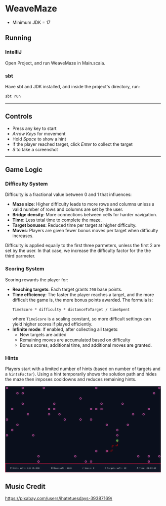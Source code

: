# WeaveMaze

- Minimum JDK = 17

## Running

### IntelliJ

Open Project, and run WeaveMaze in Main.scala.

### sbt
Have sbt and JDK installed, and inside the project's directory, run:

```bash
sbt run
```

---
## Controls
- Press any key to start
- *Arrow Keys* for movement
- Hold *Space* to show a hint
- If the player reached target, click *Enter* to collect the target
- *S* to take a screenshot

---
## Game Logic

### Difficulty System
Difficulty is a fractional value between 0 and 1 that influences:
- **Maze size**: Higher difficulty leads to more rows and columns unless a valid number of rows and columns are set by the user.
- **Bridge density**: More connections between cells for harder navigation.
- **Time**: Less total time to complete the maze.
- **Target bonuses**: Reduced time per target at higher difficulty.
- **Moves**: Players are given fewer bonus moves per target when difficulty increases.

Difficulty is applied equally to the first three parmeters, unless the first 2 are set by the user. In that case, we increase the difficulty factor for the the third parmeter.

### Scoring System
Scoring rewards the player for:
- **Reaching targets**: Each target grants `200` base points.
- **Time efficiency**: The faster the player reaches a target, and the more difficult the game is, the more bonus points awarded. The formula is:
  ```
  TimeScore * difficulty * distanceToTarget / timeSpent
  ```
  where `TimeScore` is a scaling constant, so more difficult settings can yield higher scores if played efficiently.
- **Infinite mode**: If enabled, after collecting all targets:
  - New targets are added
  - Remaining moves are accumulated based on difficulty
  - Bonus scores, additional time, and additional moves are granted.

### Hints
Players start with a limited number of hints (based on number of targets and a `hintsFactor`). Using a hint temporarily shows the solution path and hides the maze then imposes cooldowns and reduces remaining hints.

![](data/images/3.png)

## Music Credit
https://pixabay.com/users/ihatetuesdays-39387169/
